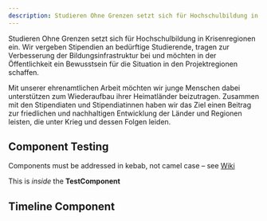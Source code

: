 ```yaml
---
description: Studieren Ohne Grenzen setzt sich für Hochschulbildung in Krisenregionen ein. Wir vergeben Stipendien an bedürftige Studierende, tragen zur Verbesserung der Bildungsinfrastruktur bei und möchten in der Öffentlichkeit ein Bewusstsein für die Situation in den Projektregionen schaffen.
---
```


Studieren Ohne Grenzen setzt sich für Hochschulbildung in Krisenregionen ein. Wir vergeben Stipendien an bedürftige Studierende, tragen zur Verbesserung der Bildungsinfrastruktur bei und möchten in der Öffentlichkeit ein Bewusstsein für die Situation in den Projektregionen schaffen.

Mit unserer ehrenamtlichen Arbeit möchten wir junge Menschen dabei unterstützen zum Wiederaufbau ihrer Heimatländer beizutragen. Zusammen mit den Stipendiaten und Stipendiatinnen haben wir das Ziel einen Beitrag zur friedlichen und nachhaltigen Entwicklung der Länder und Regionen leisten, die unter Krieg und dessen Folgen leiden.

## Component Testing

Components must be addressed in kebab, not camel case – see [Wiki](https://content.nuxtjs.org/writing#vue-components)

<test-component text="Hello World!">This is _inside_ the <b>TestComponent</b></test-component>

## Timeline Component

<timeline timeline-config="timeline"></timeline>
